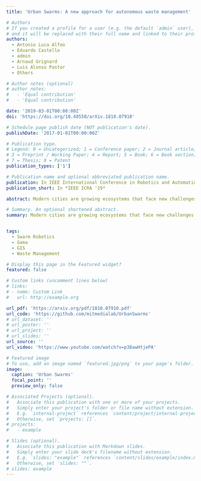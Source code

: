 ```yaml
---
title: 'Urban Swarms: A new approach for autonomous waste management'

# Authors
# If you created a profile for a user (e.g. the default `admin` user), write the username (folder name) here
# and it will be replaced with their full name and linked to their profile.
authors:
  - Antonio Luca Alfeo
  - Eduardo Castello
  - admin
  - Arnaud Grignard
  - Luis Alonso Pastor
  - Others

# Author notes (optional)
# author_notes:
#   - 'Equal contribution'
#   - 'Equal contribution'

date: '2019-03-01T00:00:00Z'
doi: 'https://doi.org/10.48550/arXiv.1810.07910'

# Schedule page publish date (NOT publication's date).
publishDate: '2017-01-01T00:00:00Z'

# Publication type.
# Legend: 0 = Uncategorized; 1 = Conference paper; 2 = Journal article;
# 3 = Preprint / Working Paper; 4 = Report; 5 = Book; 6 = Book section;
# 7 = Thesis; 8 = Patent
publication_types: ['1']

# Publication name and optional abbreviated publication name.
publication: In IEEE International Conference in Robotics and Automation
publication_short: In *IEEE ICRA '19*

abstract: Modern cities are growing ecosystems that face new challenges due to the increasing population demands. One of the many problems they face nowadays is waste management, which has become a pressing issue requiring new solutions. Swarm robotics systems have been attracting an increasing amount of attention in the past years and they are expected to become one of the main driving factors for innovation in the field of robotics. The research presented in this paper explores the feasibility of a swarm robotics system in an urban environment. By using bio-inspired foraging methods such as multi-place foraging and stigmergy-based navigation, a swarm of robots is able to improve the efficiency and autonomy of the urban waste management system in a realistic scenario. To achieve this, a diverse set of simulation experiments was conducted using real-world GIS data and implementing different garbage collection scenarios driven by robot swarms. Results presented in this research show that the proposed system outperforms current approaches. Moreover, results not only show the efficiency of our solution, but also give insights about how to design and customize these systems.

# Summary. An optional shortened abstract.
summary: Modern cities are growing ecosystems that face new challenges due to the increasing population demands. The research presented in this paper explores the feasibility of a swarm robotics system in an urban environment. By using bio-inspired foraging methods such as multi-place foraging and stigmergy-based navigation, a swarm of robots is able to improve the efficiency and autonomy of the urban waste management system in a realistic scenario.


tags: 
  - Swarm Robotics
  - Gama
  - GIS
  - Waste Management

# Display this page in the Featured widget?
featured: false

# Custom links (uncomment lines below)
# links:
# - name: Custom Link
#   url: http://example.org

url_pdf: 'https://arxiv.org/pdf/1810.07910.pdf'
url_code: 'https://github.com/mitmedialab/UrbanSwarms'
# url_dataset: ''
# url_poster: ''
# url_project: ''
# url_slides: ''
url_source: ''
url_video: 'https://www.youtube.com/watch?v=p38awHtjePA'

# Featured image
# To use, add an image named `featured.jpg/png` to your page's folder.
image:
  caption: 'Urban Swarms'
  focal_point: ''
  preview_only: false

# Associated Projects (optional).
#   Associate this publication with one or more of your projects.
#   Simply enter your project's folder or file name without extension.
#   E.g. `internal-project` references `content/project/internal-project/index.md`.
#   Otherwise, set `projects: []`.
# projects:
#   - example

# Slides (optional).
#   Associate this publication with Markdown slides.
#   Simply enter your slide deck's filename without extension.
#   E.g. `slides: "example"` references `content/slides/example/index.md`.
#   Otherwise, set `slides: ""`.
# slides: example
---
```


<!-- {{% callout note %}}
Click the _Cite_ button above to demo the feature to enable visitors to import publication metadata into their reference management software.
{{% /callout %}}

{{% callout note %}}
Create your slides in Markdown - click the _Slides_ button to check out the example.
{{% /callout %}}

Supplementary notes can be added here, including [code, math, and images](https://wowchemy.com/docs/writing-markdown-latex/). -->
